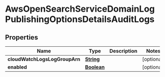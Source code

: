 

# AwsOpenSearchServiceDomainLogPublishingOptionsDetailsAuditLogs


## Properties

| Name | Type | Description | Notes |
|------------ | ------------- | ------------- | -------------|
|**cloudWatchLogsLogGroupArn** | [**String**](String.md) |  |  [optional] |
|**enabled** | [**Boolean**](Boolean.md) |  |  [optional] |




